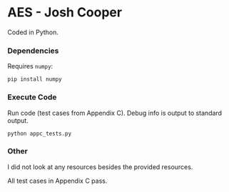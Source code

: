 # AES - Josh Cooper

Coded in Python.

### Dependencies

Requires `numpy`:

```
pip install numpy
```

### Execute Code
Run code (test cases from Appendix C). Debug info is output to standard output.

```
python appc_tests.py
```

### Other

I did not look at any resources besides the provided resources.

All test cases in Appendix C pass.